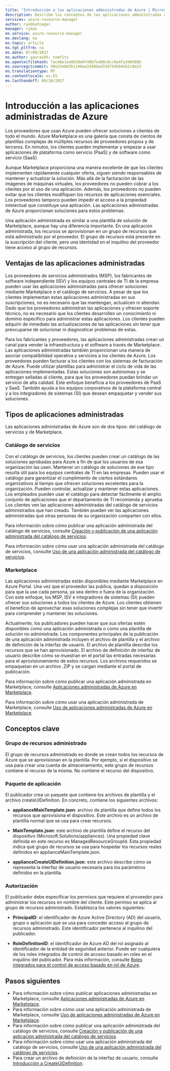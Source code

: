 ```yaml
---
title: "Introducción a las aplicaciones administradas de Azure | Microsoft Docs"
description: Describe los conceptos de las aplicaciones administradas de Azure
services: azure-resource-manager
author: ravbhatnagar
manager: rjmax
ms.service: azure-resource-manager
ms.devlang: na
ms.topic: article
ms.tgt_pltfrm: na
ms.date: 07/09/2017
ms.author: gauravbh; tomfitz
ms.openlocfilehash: 7ace8e1ea8038e0748bfed00c0cc0a4fa340588b
ms.sourcegitcommit: 50e23e8d3b1148ae2d36dad3167936b4e52c8a23
ms.translationtype: MT
ms.contentlocale: es-ES
ms.lasthandoff: 08/18/2017
---
```

# <a name="azure-managed-applications-overview"></a>Introducción a las aplicaciones administradas de Azure

Los proveedores que usan Azure pueden ofrecer soluciones a clientes de todo el mundo. Azure Marketplace es una galería que consta de cientos de plantillas complejas de múltiples recursos de proveedores propios y de terceros. En minutos, los clientes pueden implementar y empezar a usar aplicaciones de plataforma como servicio (PaaS) y de software como servicio (SaaS). 

Aunque Marketplace proporciona una manera excelente de que los clientes implementen rápidamente cualquier oferta, siguen siendo responsables de mantener y actualizar la solución. Más allá de la facturación de las imágenes de máquinas virtuales, los proveedores no pueden cobrar a los clientes por el uso de una aplicación. Además, los proveedores no pueden evitar que los clientes modifiquen los recursos de aplicaciones esenciales. Los proveedores tampoco pueden impedir el acceso a la propiedad intelectual que constituye una aplicación. Las aplicaciones administradas de Azure proporcionan soluciones para estos problemas. 

Una aplicación administrada es similar a una plantilla de solución de Marketplace, aunque hay una diferencia importante. En una aplicación administrada, los recursos se aprovisionan en un grupo de recursos que está administrado por el proveedor. El grupo de recursos está presente en la suscripción del cliente, pero una identidad en el inquilino del proveedor tiene acceso al grupo de recursos.

## <a name="advantages-of-managed-applications"></a>Ventajas de las aplicaciones administradas

Los proveedores de servicios administrados (MSP), los fabricantes de software independiente (ISV) y los equipos centrales de TI de la empresa pueden usar las aplicaciones administradas para ofrecer soluciones mediante Marketplace o el catálogo de servicios. A pesar de que los clientes implementan estas aplicaciones administradas en sus suscripciones, no es necesario que las mantengan, actualicen ni atiendan. Dado que los proveedores administran las aplicaciones y ofrecen soporte técnico, no es necesario que los clientes desarrollen un conocimiento ni dominio específico para administrar estas aplicaciones. Los clientes pueden adquirir de inmediato las actualizaciones de las aplicaciones sin tener que preocuparse de solucionar ni diagnosticar problemas de estas.

Para los fabricantes y proveedores, las aplicaciones administradas crean un canal para vender la infraestructura y el software a través de Marketplace. Las aplicaciones administradas también proporcionan una manera de asociar compatibilidad operativa y servicios a los clientes de Azure. Los proveedores pueden facturar a los clientes con los sistemas de facturación de Azure. Puede utilizar plantillas para administrar el ciclo de vida de las aplicaciones implementadas. Estas soluciones son autónomas y se entregan selladas al cliente, para que los proveedores puedan brindar un servicio de alta calidad. Este enfoque beneficia a los proveedores de PaaS y SaaS. También ayuda a los equipos corporativos de la plataforma central y a los integradores de sistemas (SI) que desean empaquetar y vender sus soluciones.

## <a name="managed-application-types"></a>Tipos de aplicaciones administradas
Las aplicaciones administradas de Azure son de dos tipos: del catálogo de servicios y de Marketplace.
 
### <a name="service-catalog"></a>Catálogo de servicios  

Con el catálogo de servicios, los clientes pueden crear un catálogo de las soluciones aprobadas para Azure a fin de que los usuarios de esa organización las usen. Mantener un catálogo de soluciones de ese tipo resulta útil para los equipos centrales de TI en las empresas. Pueden usar el catálogo para garantizar el cumplimiento de ciertos estándares organizativos al tiempo que ofrecen soluciones excelentes para la organización. Pueden controlar, actualizar y mantener estas aplicaciones. Los empleados pueden usar el catálogo para detectar fácilmente el amplio conjunto de aplicaciones que el departamento de TI recomienda y aprueba. Los clientes ven las aplicaciones administradas del catálogo de servicios administrados que han creado. También pueden ver las aplicaciones administradas que otras personas de su organización comparten con ellos.
 
Para información sobre cómo publicar una aplicación administrada del catálogo de servicios, consulte [Creación y publicación de una aplicación administrada del catálogo de servicios](managed-application-publishing.md).
 
Para información sobre cómo usar una aplicación administrada del catálogo de servicios, consulte [Uso de una aplicación administrada del catálogo de servicios](managed-application-consumption.md).
 
### <a name="marketplace"></a>Marketplace

Las aplicaciones administradas están disponibles mediante Marketplace en Azure Portal. Una vez que el proveedor las publica, quedan a disposición para que la use cada persona, ya sea dentro o fuera de la organización. Con este enfoque, los MSP, ISV e integradores de sistemas (SI) pueden ofrecer sus soluciones a todos los clientes de Azure. Los clientes obtienen el beneficio de aprovechar esas soluciones complejas sin tener que invertir para comprender y mantener las soluciones. 

Actualmente, los publicadores pueden hacer que sus ofertas estén disponibles como una aplicación administrada o como una plantilla de solución no administrada. Los componentes principales de la publicación de una aplicación administrada incluyen el archivo de plantilla y el archivo de definición de la interfaz de usuario. El archivo de plantilla describe los recursos que se han aprovisionado. El archivo de definición de interfaz de usuario describe cómo se muestran en el portal las entradas necesarias para el aprovisionamiento de estos recursos. Los archivos requeridos se empaquetan en un archivo .ZIP y se cargan mediante el portal de publicación.
 
Para información sobre cómo publicar una aplicación administrada en Marketplace, consulte [Aplicaciones administradas de Azure en Marketplace](managed-application-author-marketplace.md).

Para información sobre cómo usar una aplicación administrada de Marketplace, consulte [Uso de aplicaciones administradas de Azure en Marketplace](managed-application-consume-marketplace.md).

## <a name="key-concepts"></a>Conceptos clave

### <a name="managed-resource-group"></a>Grupo de recursos administrado
El grupo de recursos administrado es donde se crean todos los recursos de Azure que se aprovisionan en la plantilla. Por ejemplo, si el dispositivo se usa para crear una cuenta de almacenamiento, este grupo de recursos contiene el recurso de la misma. No contiene el recurso del dispositivo.

### <a name="appliance-package"></a>Paquete de aplicación
El publicador crea un paquete que contiene los archivos de plantilla y el archivo createUIDefinition. En concreto, contiene los siguientes archivos:

- **applianceMainTemplate.json**: archivo de plantilla que define todos los recursos que aprovisiona el dispositivo. Este archivo es un archivo de plantilla normal que se usa para crear recursos.

- **MainTemplate.json**: este archivo de plantilla define el recurso del dispositivo (Microsoft.Solutions/appliances). Una propiedad clave definida en este recurso es ManagedResourceGroupId. Esta propiedad indica qué grupo de recursos se usa para hospedar los recursos reales definidos en applianceMainTemplate.json.

- **applianceCreateUIDefinition.json**: este archivo describe cómo se representa la interfaz de usuario necesaria para los parámetros definidos en la plantilla.

### <a name="authorization"></a>Autorización
El publicador debe especificar los permisos que requiere el proveedor para administrar los recursos en nombre del cliente. Este permiso se aplica al grupo de recursos administrado. Establezca los valores siguientes:

- **PrincipalID**: el identificador de Azure Active Directory (AD) del usuario, grupo o aplicación que se usa para conceder acceso al grupo de recursos administrado. Este identificador pertenece al inquilino del publicador.

- **RoleDefinitionID**: el identificador de Azure AD del rol asignado al identificador de la entidad de seguridad anterior. Puede ser cualquiera de los roles integrados de control de acceso basado en roles en el inquilino del publicador. Para más información, consulte [Roles integrados para el control de acceso basado en rol de Azure](../active-directory/role-based-access-built-in-roles.md).

## <a name="next-steps"></a>Pasos siguientes

* Para información sobre cómo publicar aplicaciones administradas en Marketplace, consulte [Aplicaciones administradas de Azure en Marketplace](managed-application-author-marketplace.md).
* Para información sobre cómo usar una aplicación administrada de Marketplace, consulte [Uso de aplicaciones administradas de Azure en Marketplace](managed-application-consume-marketplace.md).
* Para información sobre cómo publicar una aplicación administrada del catálogo de servicios, consulte [Creación y publicación de una aplicación administrada del catálogo de servicios](managed-application-publishing.md).
* Para información sobre cómo usar una aplicación administrada del catálogo de servicios, consulte [Uso de una aplicación administrada del catálogo de servicios](managed-application-consumption.md).
* Para crear un archivo de definición de la interfaz de usuario, consulte [Introducción a CreateUiDefinition](managed-application-createuidefinition-overview.md).
